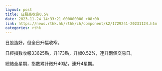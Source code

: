 ```yaml
---
layout: post
title: 日股高收逾0.5%
date: 2023-11-24 14:33:21.000000000 +08:00
link: https://news.rthk.hk/rthk/ch/component/k2/1729241-20231124.htm
categories: rthk
---
```


日股造好，但全日升幅收窄。

日經指數收報33625點，升173點，升幅0.52%，連升兩個交易日。

總結全星期，指數累計微升40點，連升4星期。
